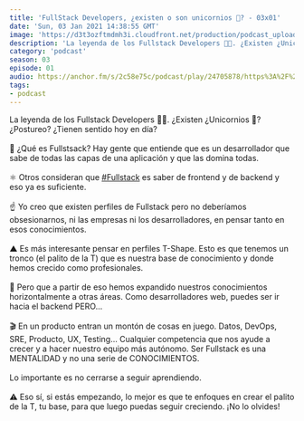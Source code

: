 ```yaml
---
title: 'FullStack Developers, ¿existen o son unicornios 🦄? - 03x01'
date: 'Sun, 03 Jan 2021 14:38:55 GMT'
image: 'https://d3t3ozftmdmh3i.cloudfront.net/production/podcast_uploaded_episode/7340239/7340239-1609684744349-67039142a4e7a.jpg'
description: 'La leyenda de los Fullstack Developers 👨‍💻. ¿Existen ¿Unicornios 🦄? ¿Postureo? ¿Tienen sentido hoy en día?'
category: 'podcast'
season: 03
episode: 01
audio: https://anchor.fm/s/2c58e75c/podcast/play/24705878/https%3A%2F%2Fd3ctxlq1ktw2nl.cloudfront.net%2Fstaging%2F2021-0-3%2F42214f70-223f-578c-91c5-ded4ee817354.m4a
tags:
- podcast
---
```


<p>La leyenda de los Fullstack Developers 👨‍💻. ¿Existen ¿Unicornios 🦄? ¿Postureo? ¿Tienen sentido hoy en día?<br>
<br>
🤔 ¿Qué es Fullstsack? Hay gente que entiende que es un desarrollador que sabe de todas las capas de una aplicación y que las domina todas.<br>
<br>
⚛️ Otros consideran que <a href="https://www.linkedin.com/feed/hashtag/?keywords=fullstack&amp;highlightedUpdateUrns=urn%3Ali%3Aactivity%3A6751505810834120704">#Fullstack</a> es saber de frontend y de backend y eso ya es suficiente.<br>
<br>
☝️ Yo creo que existen perfiles de Fullstack pero no deberíamos obsesionarnos, ni las empresas ni los desarrolladores, en pensar tanto en esos conocimientos.<br>
<br>
▲ Es más interesante pensar en perfiles T-Shape. Esto es que tenemos un tronco (el palito de la T) que es nuestra base de conocimiento y donde hemos crecido como profesionales.<br>
<br>
🤯 Pero que a partir de eso hemos expandido nuestros conocimientos horizontalmente a otras áreas. Como desarrolladores web, puedes ser ir hacia el backend PERO...<br>
<br>
🎬 En un producto entran un montón de cosas en juego. Datos, DevOps, SRE, Producto, UX, Testing... Cualquier competencia que nos ayude a crecer y a hacer nuestro equipo más autónomo. Ser Fullstack es una MENTALIDAD y no una serie de CONOCIMIENTOS.<br>
<br>
Lo importante es no cerrarse a seguir aprendiendo.<br>
<br>
⚠️ Eso sí, si estás empezando, lo mejor es que te enfoques en crear el palito de la T, tu base, para que luego puedas seguir creciendo. ¡No lo olvides!</p>

